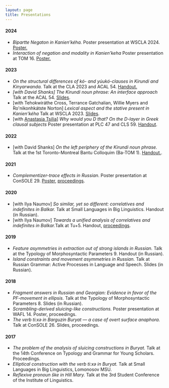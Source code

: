 ```yaml
---
layout: page
title: Presentations
---
```


<h4> 2024 </h4>

<ul>
	<li> <i>Bipartte Negaton in Kanien’kéha. </i> Poster presentation at WSCLA 2024. <a href="{{ site.baseurl }}/files/morgunova_wscla24_poster.pdf" class="pdf">Poster.</a> </li>
	<li> <i>Interaction of negation and modality in Kanien’keha </i> Poster presentation at TOM 16. <a href="{{ site.baseurl }}/files/morgunova_tom16_poster.pdf" class="pdf">Poster.</a> </li>
</ul>


<h4> 2023 </h4>

<ul>
	<li> <i>On the structural differences of kó- and yúukó-clauses in Kirundi and Kinyarwanda.</i> Talk at the CLA 2023 and ACAL 54. <a href="{{ site.baseurl }}/files/morgunova_2023_ACAL_handout.pdf" class="pdf">Handout.</a> </li>
	<li> <i>[with David Shanks] The Kirundi noun phrase: An interface approach</i> Talk at the ACAL 54. <a href="{{ site.baseurl }}/files/morgunova_shanks_acal.pdf" class="pdf">Slides</a>. </li>
	<li>[with Tehokwiráthe Cross, Terrance Gatchalian, Willie Myers and Ro'nikonhkátste Norton] <i> Lexical aspect and the stative present in Kanien'kéha </i> Talk at WSCLA 2023. <a href="{{ site.baseurl }}/files/wscla_slides.pdf" class="pdf">Slides</a>.</li>
	<li>[with <a href='https://www.anastasiatsilia.com/'>Anastasia Tsilia</a>] <i> Why would you D that? On the D-layer in Greek clausal subjects </i> Poster presentation at PLC 47 and CLS 59. <a href="{{ site.baseurl }}/files/greek_spr2023_handout.pdf" class="pdf">Handout</a>.</li>
</ul>


<h4> 2022 </h4>

<ul>
	<li>
		[with David Shanks] <i> On the left periphery of the Kirundi noun phrase.</i> Talk at the 1st Toronto-Montreal Bantu Colloquim (Ba-TOM 1). <a href="{{ site.baseurl }}/files/morgunova_shanks_batom_handout.pdf" class="pdf">Handout.</a>.
	</li>
</ul>

<h4> 2021 </h4>

<ul>
	<li> <i> Complementizer-trace effects in Russian. </i> Poster presentation at ConSOLE 29. <a href="{{ site.baseurl }}/files/morgunova_console29_poster.pdf" class="pdf">Poster</a>, <a href="{{ site.baseurl }}/files/console29-final-morgunova.pdf" class="pdf">proceedings</a>.</li>
</ul>


<h4> 2020 </h4>

<ul>
	<li>[with Ilya Naumov] <i>So similar, yet so different: correlatives and indefinites in Balkar.</i> Talk at Small Languages in Big Linguistics. Handout (in Russian).</li>
	<li> [with Ilya Naumov] <i>Towards a unified analysis of correlatives and indefinites in Balkar.</i>Talk at Tu+5. Handout, <a href="{{ site.baseurl }}/files/morgunova_naumov_correlatives_wh_indef_2020.pdf" class="pdf">proceedings</a>. </li>
</ul>

<h4> 2019 </h4>

<ul>
	<li> <i>Feature asymmetries in extraction out of strong islands in Russian.</i> Talk at the Typology of Morphosyntactic Parameters 9. Handout (in Russian). </li>
	<li> <i>Island constraints and movement asymmetries in Russian.</i> Talk at Russian Grammar: Active Processes in Language and Speech. Slides (in Russian).</li>
</ul>

<h4> 2018 </h4>

<ul>
	<li> <i>Fragment answers in Russian and Georgian: Evidence in favor of the PF-movement in ellipsis.</i> Talk at the Typology of Morphosyntactic Parameters 8. Slides (in Russian). </li>
	<li> <i>Scrambling-derived sluicing-like constructions.</i> Poster presentation at WAFL 14. Poster, proceedings. </li>
	<li> <i>The verb ti:xə in Barguzin Buryat — a case of overt surface anaphora.</i> Talk at ConSOLE 26. Slides, proceedings.</li>
</ul>

<h4> 2017 </h4>

<ul>
	<li><i>The problem of the analysis of sluicing constructions in Buryat.</i> Talk at the 14th Conference on Typology and Grammar for Young Scholars. Proceedings.</li>
	<li><i>Elliptical construction with the verb ti:xə in Buryat.</i> Talk at Small Languages in Big Linguistics, Lomonosov MSU.</li>
	<li><i>Reflexive pronoun ške in Hill Mary.</i> Talk at the 3rd Student Conference of the Institute of Linguistics.</li>
</ul>
